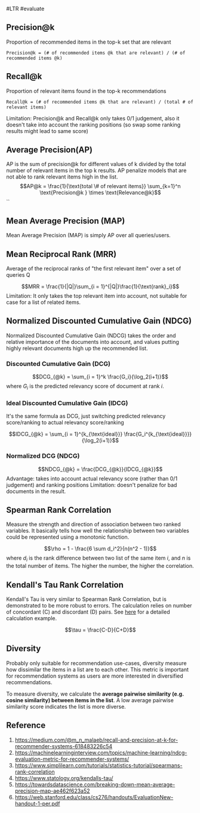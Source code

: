#LTR #evaluate 

## Precision@k
Proportion of recommended items in the top-k set that are relevant

``Precision@k = (# of recommended items @k that are relevant) / (# of recommended items @k)``

## Recall@k
Proportion of relevant items found in the top-k recommendations

``Recall@k = (# of recommended items @k that are relevant) / (total # of relevant items)``

Limitation: Precision@k and Recall@k only takes 0/1 judgement, also it doesn't take into account the ranking positions (so swap some ranking results might lead to same score)

## Average Precision(AP)
AP is the sum of precision@k for different values of k divided by the total number of relevant items in the top k results. AP penalize models that are not able to rank relevant items high in the list.
$$AP@k = \frac{1}{\text{total \# of relevant items}} \sum_{k=1}^n \text{Precision@k } \times \text{Relevance@k}$$
``
## Mean Average Precision (MAP)
Mean Average Precision (MAP) is simply AP over all queries/users.

## Mean Reciprocal Rank (MRR)
Average of the reciprocal ranks of "the first relevant item" over a set of queries Q

$$MRR = \frac{1}{|Q|}\sum_{i = 1}^{|Q|}\frac{1}{\text{rank}_i}$$
Limitation: It only takes the top relevant item into account, not suitable for case for a list of related items.

## Normalized Discounted Cumulative Gain (NDCG)
Normalized Discounted Cumulative Gain (NDCG) takes the order and relative importance of the documents into account, and values putting highly relevant documents high up the recommended list.

### Discounted Cumulative Gain (DCG)
$$DCG_{@k} = \sum_{i = 1}^k \frac{G_i}{\log_2(i+1)}$$
where $G_i$ is the predicted relevancy score of document at rank $i$.

### Ideal Discounted Cumulative Gain (IDCG)
It's the same formula as DCG, just switching predicted relevancy score/ranking to actual relevancy score/ranking

$$IDCG_{@k} = \sum_{i = 1}^{k_{\text{ideal}}} \frac{G_i^{k_{\text{ideal}}}}{\log_2(i+1)}$$
### Normalized DCG (NDCG)
$$NDCG_{@k} = \frac{DCG_{@k}}{IDCG_{@k}}$$
Advantage: takes into account actual relevancy score (rather than 0/1 judgement) and ranking positions
Limitation: doesn't penalize for bad documents in the result.

## Spearman Rank Correlation
Measure the strength and direction of association between two ranked variables. It basically tells how well the relationship between two variables could be represented using a monotonic function.

$$\rho = 1 - \frac{6 \sum d_i^2}{n(n^2 - 1)}$$
where $d_i$ is the rank difference between two list of the same item $i$, and $n$ is the total number of items. The higher the number, the higher the correlation.

## Kendall's Tau Rank Correlation
Kendall's Tau is very similar to Spearman Rank Correlation, but is demonstrated to be more robust to errors. The calculation relies on number of concordant (C) and discordant (D) pairs. See [here](https://www.statology.org/kendalls-tau/) for a detailed calculation example.

$$\tau = \frac{C-D}{C+D}$$
## Diversity
Probably only suitable for recommendation use-cases, diversity measure how dissimilar the items in a list are to each other. This metric is important for recommendation systems as users are more interested in diversified recommendations.

To measure diversity, we calculate the **average pairwise similarity (e.g. cosine similarity) between items in the list**. A low average pairwise similarity score indicates the list is more diverse.

## Reference
1. https://medium.com/@m_n_malaeb/recall-and-precision-at-k-for-recommender-systems-618483226c54
2. https://machinelearninginterview.com/topics/machine-learning/ndcg-evaluation-metric-for-recommender-systems/
3. https://www.simplilearn.com/tutorials/statistics-tutorial/spearmans-rank-correlation
4. https://www.statology.org/kendalls-tau/
5. https://towardsdatascience.com/breaking-down-mean-average-precision-map-ae462f623a52
6. https://web.stanford.edu/class/cs276/handouts/EvaluationNew-handout-1-per.pdf